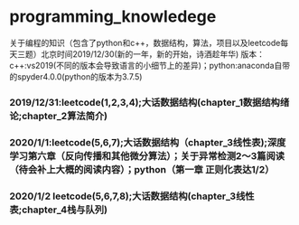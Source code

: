 # programming_knowledege
关于编程的知识（包含了python和c++，数据结构，算法，项目以及leetcode每天三题）北京时间2019/12/30(新的一年，新的开始，诗酒趁年华)
  版本：c++:vs2019(不同的版本会导致语言的小细节上的差异)；python:anaconda自带的spyder4.0.0(python的版本为3.7.5)
### 2019/12/31:leetcode(1,2,3,4);大话数据结构(chapter_1数据结构绪论;chapter_2算法简介)
### 2020/1/1:leetcode(5,6,7);大话数据结构（chapter_3线性表);深度学习第六章（反向传播和其他微分算法）；关于异常检测2～3篇阅读（待会补上大概的阅读内容）；python（第一章 正则化表达1/2）
### 2020/1/2 leetcode(5,6,7,8);大话数据结构(chapter_3线性表;chapter_4栈与队列)  
